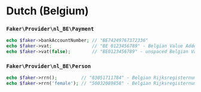 # Dutch (Belgium)

### `Faker\Provider\nl_BE\Payment`

```php
echo $faker->bankAccountNumber; // "BE74249767372336"
echo $faker->vat;               // "BE 0123456789" - Belgian Value Added Tax number
echo $faker->vat(false);        // "BE0123456789" - unspaced Belgian Value Added Tax number
```

### `Faker\Provider\nl_BE\Person`

```php
echo $faker->rrn();         // "83051711784" - Belgian Rijksregisternummer
echo $faker->rrn('female'); // "50032089858" - Belgian Rijksregisternummer for a female
```
